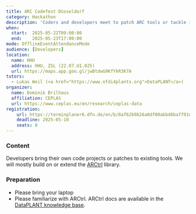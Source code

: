 ```yaml
---
title: ARC Codefest Düsseldorf
category: Hackathon
description: 'Coders and developers meet to patch ARC tools or tackle ideas around the ARC'
when:
  start:  2025-05-22T09:00:00
  end:    2025-05-23T17:00:00
mode: OfflineEventAttendanceMode
audience: [Developers]
location:
  name: HHU
  address: HHU, ZSL (22.07.U1.025)
  url: https://maps.app.goo.gl/jwBtdwG9KfYkR3K7A
tutors:
  - Lukas Weil (<a href="https://www.nfdi4plants.org">DataPLANT</a>)
organizer:
  name: Dominik Brilhaus
  affiliation: CEPLAS
  url: https://www.ceplas.eu/en/research/ceplas-data
registration:
    url: https://terminplaner6.dfn.de/en/b/8af62b9b26a0df00abbd6baff01da746-1147202
    deadline: 2025-05-10
    seats: 8
---
```


### Content

Developers bring their own code projects or patches to existing tools. We will mostly build on or extend the [ARCtrl](https://github.com/nfdi4plants/ARCtrl) library.

### Preparation

- Please bring your laptop
- Please familiarize with ARCtrl. ARCtrl docs are available in the [DataPLANT knowledge base](https://nfdi4plants.github.io/nfdi4plants.knowledgebase/arctrl/).

